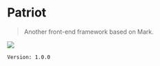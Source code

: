 # Patriot

> Another front-end framework based on Mark.

![](http://img4.wikia.nocookie.net/__cb20140214081301/ironman/images/thumb/6/6d/Iron-Patriot.png/185px-Iron-Patriot.png)

`Version: 1.0.0`
